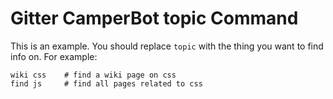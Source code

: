 # Gitter CamperBot topic Command

This is an example. You should replace `topic` with the thing you want to find info on. For example:

```text
wiki css    # find a wiki page on css
find js     # find all pages related to css
```
